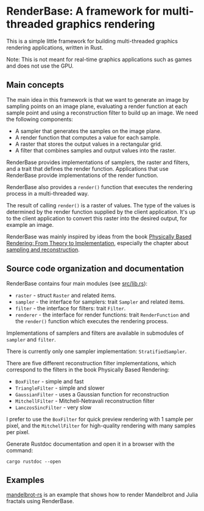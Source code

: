 # RenderBase: A framework for multi-threaded graphics rendering

This is a simple little framework for building multi-threaded graphics rendering applications, written in Rust.

Note: This is not meant for real-time graphics applications such as games and does not use the GPU.

## Main concepts

The main idea in this framework is that we want to generate an image by sampling points on an image plane, evaluating a render function at each sample point
and using a reconstruction filter to build up an image. We need the following components:

- A sampler that generates the samples on the image plane.
- A render function that computes a value for each sample.
- A raster that stores the output values in a rectangular grid.
- A filter that combines samples and output values into the raster.

RenderBase provides implementations of samplers, the raster and filters, and a trait that defines the render function. Applications that use RenderBase provide
implementations of the render function.

RenderBase also provides a `render()` function that executes the rendering process in a multi-threaded way.

The result of calling `render()` is a raster of values. The type of the values is determined by the render function supplied by the client application.
It's up to the client application to convert this raster into the desired output, for example an image.

RenderBase was mainly inspired by ideas from the book [Physically Based Rendering: From Theory to Implementation](https://pbrt.org/), especially the chapter
about [sampling and reconstruction](http://www.pbr-book.org/3ed-2018/Sampling_and_Reconstruction.html).

## Source code organization and documentation

RenderBase contains four main modules (see [src/lib.rs](https://github.com/jesperdj/renderbase-rs/blob/master/src/lib.rs)):

- `raster` - struct `Raster` and related items.
- `sampler` - the interface for samplers: trait `Sampler` and related items.
- `filter` - the interface for filters: trait `Filter`.
- `renderer` - the interface for render functions: trait `RenderFunction` and the `render()` function which executes the rendering process.

Implementations of samplers and filters are available in submodules of `sampler` and `filter`.

There is currently only one sampler implementation: `StratifiedSampler`.

There are five different reconstruction filter implementations, which correspond to the filters in the book Physically Based Rendering:

- `BoxFilter` - simple and fast
- `TriangleFilter` - simple and slower
- `GaussianFilter` - uses a Gaussian function for reconstruction
- `MitchellFilter` - Mitchell-Netravali reconstruction filter
- `LanczosSincFilter` - very slow

I prefer to use the `BoxFilter` for quick preview rendering with 1 sample per pixel, and the `MitchellFilter` for high-quality rendering with many samples per
pixel.

Generate Rustdoc documentation and open it in a browser with the command:

    cargo rustdoc --open

## Examples

[mandelbrot-rs](https://github.com/jesperdj/mandelbrot-rs) is an example that shows how to render Mandelbrot and Julia fractals using RenderBase.
